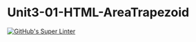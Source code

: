 # Unit3-01-HTML-AreaTrapezoid
[![GitHub's Super Linter](https://github.com/ICS20-Programming-SantiagoH/Unit3-01-HTML-AreaTrapezoid/workflows/GitHub's%20Super%20Linter/badge.svg)](https://github.com/ICS20-Programming-SantiagoH/Unit3-01-HTML-AreaTrapezoid/actions)